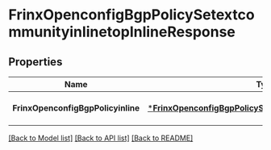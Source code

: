 # FrinxOpenconfigBgpPolicySetextcommunityinlinetopInlineResponse

## Properties
Name | Type | Description | Notes
------------ | ------------- | ------------- | -------------
**FrinxOpenconfigBgpPolicyinline** | [***FrinxOpenconfigBgpPolicySetextcommunityinlinetopInline**](frinx.openconfig.bgp.policy.setextcommunityinlinetop.Inline.md) |  | [optional] [default to null]

[[Back to Model list]](../README.md#documentation-for-models) [[Back to API list]](../README.md#documentation-for-api-endpoints) [[Back to README]](../README.md)


